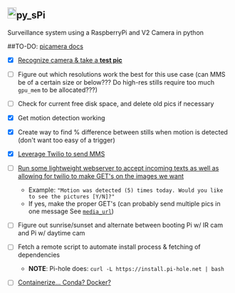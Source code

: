 <h2><img src="https://upload.wikimedia.org/wikipedia/en/thumb/c/cb/Raspberry_Pi_Logo.svg/810px-Raspberry_Pi_Logo.svg.png" height="25px" width="20px" />py_sPi</h2>

Surveillance system using a RaspberryPi and V2 Camera in python

##TO-DO:
[picamera docs](https://picamera.readthedocs.io/en/release-1.12/)
  
- [x] [Recognize camera & take a ](https://thepihut.com/blogs/raspberry-pi-tutorials/16021420-how-to-install-use-the-raspberry-pi-camera)[**test pic**](https://www.raspberrypi.org/documentation/usage/camera/raspicam/raspistill.md)
- [ ] Figure out which resolutions work the best for this use case (can MMS be of a certain size or below??? Do high-res stills require too much `gpu_mem` to be allocated???)
- [ ] Check for current free disk space, and delete old pics if necessary
- [x] Get motion detection working
- [x] Create way to find % difference between stills when motion is detected (don't want too easy of a trigger)
- [x] [Leverage Twilio to send MMS](https://www.twilio.com/docs/libraries/python)
- [ ] [Run some lightweight webserver to accept incoming texts as well as allowing for twilio to make GET's on the images we want](https://github.com/scottx611x/Website/blob/master/scripts/python/sms_automation.py#L31)
  - Example: `"Motion was detected (5) times today. Would you like to see the pictures [Y/N]?"`
  - If yes, make the proper GET's (can probably send multiple pics in one message See [`media_url`](https://www.twilio.com/docs/quickstart/python/sms/sending-via-rest))
- [ ] Figure out sunrise/sunset and alternate between booting Pi w/ IR cam and Pi w/ daytime cam
- [ ] Fetch a remote script to automate install process & fetching of dependencies
  - **NOTE**: Pi-hole does: `curl -L https://install.pi-hole.net | bash`
- [ ] [Containerize... Conda? Docker?](https://github.com/umiddelb/armhf/wiki/Get-Docker-up-and-running-on-the-RaspberryPi-(ARMv6)-in-four-steps-(Wheezy))

